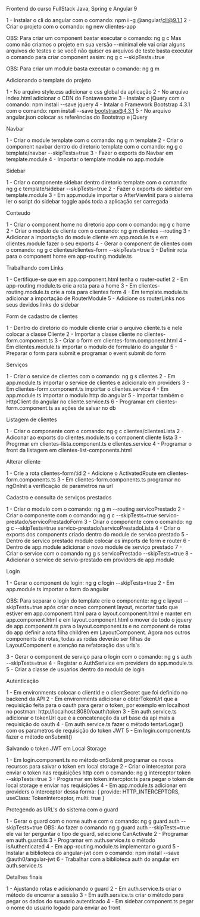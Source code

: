 Frontend do curso FullStack Java, Spring e Angular 9

1 - Instalar o cli do angular com o comando: npm i -g @angular/cli@9.1.1
2 - Criar o projeto com o comando: ng new clientes-app 


OBS: 
Para criar um component bastar executar o comando: ng g c <nome-do-component>
Mas como não criamos o projeto em sua versão --minimal ele vai criar alguns arquivos de testes e se você não quiser os arquivos de teste basta executar
o comando para criar component assim: ng g c <nome-do-component> --skipTests=true


OBS: 
Para criar um module basta executar o comando: ng g m <nome-do-module>


Adicionando o template do projeto

1 - No arquivo style.css adicionar o css global da aplicação
2 - No arquivo index.html adicionar o CDN do Fontawesome
3 - Instalar o jQuery com o comando: npm install --save jquery
4 - Intalar o Framework Bootstrap 4.3.1 com o comando: npm install --save bootstrap@4.3.1
5 - No arquivo angular.json colocar as referências do Bootstrap e jQuery


Navbar

1 - Criar o module template com o comando: ng g m template
2 - Criar o component navbar dentro do diretorio template com o comando: ng g c template/navbar --skipTests=true
3 - Fazer o exports do Navbar em template.module
4 - Importar o template module no app.module


Sidebar

1 - Criar o componente sidebar dentro diretorio template com o comando: ng g c template/sidebar --skipTests=true
2 - Fazer o exports do sidebar em template.module
3 - Em app.module importar o AfterViewInit para o sistema ler o script do sidebar toggle após toda a aplicação ser carregada


Conteudo

1 - Criar o component home no diretorio app com o comando: ng g c home
2 - Criar o modulo de cliente com o comando: ng g m clientes --routing
3 - Adicionar a importação do module cliente em app.module.ts e em clientes.module fazer o seu exports
4 - Gerar o component de clientes com o comando: ng g c clientes/clientes-form --skipTests=true
5 - Definir rota para o component home em app-routing.module.ts


Trabalhando com Links

1 - Certifique-se que em app.component.html tenha o router-outlet
2 - Em app-routing.module.ts crie a rota para a home
3 - Em clientes-routing.module.ts crie a rota para clientes form
4 - Em template.module.ts adicionar a importação de RouterModule
5 - Adicione os routerLinks nos seus devidos links do sidebar


Form de cadastro de clientes

1 - Dentro do diretório do module cliente criar o arquivo cliente.ts e nele colocar a classe Cliente
2 - Importar a classe cliente no clientes-form.component.ts
3 - Criar o form em clientes-form.component.html
4 - Em clientes.module.ts importar o modulo de formulário do angular
5 - Preparar o form para submit e programar o event submit do form


Serviços

1 - Criar o service de clientes com o comando: ng g s clientes
2 - Em app.module.ts importar o service de clientes e adicionalo em providers
3 - Em clientes-form.component.ts importar o clientes.service
4 - Em app.module.ts importar o modulo http do angular
5 - Importar também o HttpClient do angular no cliente.service.ts
6 - Programar em clientes-form.component.ts as ações de salvar no db


Listagem de clientes

1 - Criar o componente com o comando: ng g c clientes/clientesLista
2 - Adiconar ao exports do clientes.module.ts o component cliente lista
3 - Progrmar em clientes-lista.component.ts e clientes.service
4 - Programar o front da listagem em clientes-list-components.html

Alterar cliente

1 - Crie a rota clientes-form/:id 
2 - Adicione o ActivatedRoute em clientes-form.components.ts
3 - Em clientes-form.components.ts programar no ngOnInit a verificação de parametros na url



Cadastro e consulta de serviços prestados

1 - Criar o modulo com o comando: ng g m --routing servicoPrestado
2 - Criar o componente com o comando: ng g c --skipTests=true servico-prestado/servicoPrestadoForm
3 - Criar o componente com o comando: ng g c --skipTests=true servico-prestado/servicoPrestadoLista
4 - Criar o exports dos components criado dentro do module de servico prestado
5 - Dentro de servico prestado module colocar os imports de form e router
6 - Dentro de app.module adicionar o novo module de serviço prestado
7 - Criar o service com o comando ng g s servicoPrestado --skipTests=true
8 - Adicionar o service de servio-prestado em providers de app.module



Login 

1 - Gerar o component de login: ng g c login --skipTests=true
2 - Em app.module.ts importar o form do angular

OBS: Para separar o login do template crie o componente: ng g c layout --skipTests=true
após criar o novo component layout, recortar tudo que estiver em app.component.html para o layout.component.html
e manter em app.component.html e em layout.component.html o <router-outler></router-outler>
mover de todo o jquery de app.component.ts para o layout.component.ts e no component de rotas do app definir a rota filha 
children em LayoutComponent. Agora nos outros components de rotas, todas as rodas deverão ser filhas de LayoutComponent e atenção na refatoração das urls's

3 - Gerar o component de serviço para o login com o comando: ng g s auth --skipTests=true
4 - Registar o AuthSerivice em providers do app.module.ts
5 - Criar a classe de usuarios dentro do modulo de login


Autenticação

1 - Em environments colocar o clientId e o clientSecret que foi definido no backend da API 
2 - Em environments adicionar o obterTokenUrl que a requisição feita para o oauth para gerar o token, 
por exemplo em localhost no postman: http://localhost:8080/oauth/token
3 - Em auth.service.ts adicionar o tokenUrl que é a concatenação da url base da api mais a requisição do oauth
4 - Em auth.service.ts fazer o método tentarLogar() com os parametros de requisição do token JWT
5 - Em login.component.ts fazer o método onSubmit()


Salvando o token JWT em Local Storage

1 - Em login.component.ts no método onSubmit programar os novos recursos para salvar o token em local storage
2 - Criar o interceptor para enviar o token nas requisições http com o comando: ng g interceptor token --skipTests=true
3 - Programar em token.intercptor.ts para pegar o token de local storage e enviar nas requisições
4 - Em app.module.ts adicionar em providers o interceptor dessa forma: 
{
  provide: HTTP_INTERCEPTORS,
  useClass: TokenInterceptor,
  multi: true
}



Protegendo as URL's do sistema com o guard

1 - Gerar o guard com o nome auth e com o comando: ng g guard auth --skipTests=true
OBS: Ao fazer o comando ng g guard auth --skipTests=true ele vai ter perguntar o tipo de guard, selecione CanActivate
2 - Programar em auth.guard.ts
3 - Programar em auth.service.ts o método isAuthenticated
4 - Em app-routing.module.ts implementar o guard
5 - Instalar a biblioteca do angular-jwt com o comando: npm install --save @auth0/angular-jwt
6 - Trabalhar com a biblioteca auth do angular em auth.service.ts



Detalhes finais

1 - Ajustando rotas e adicionando o guard
2 - Em auth.service.ts criar o método de encerrar a sessão
3 - Em auth.service.ts criar o método para pegar os dados do susuario autenticado
4 - Em sidebar.component.ts pegar o nome do usuario logado para enviar ao front